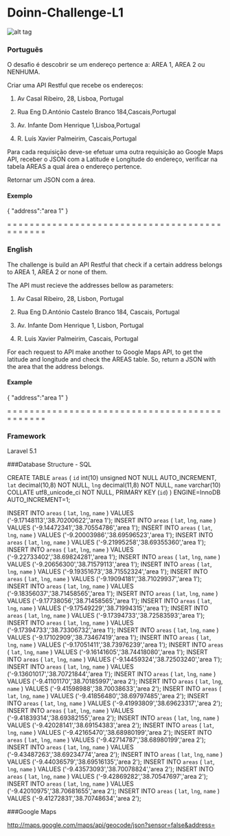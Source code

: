 # Doinn-Challenge-L1

![alt tag](http://i67.tinypic.com/5n6gir.png)

### Português

O desafio é descobrir se um endereço pertence a: AREA 1, AREA 2 ou NENHUMA.

Criar uma API Restful que recebe os endereços:

1. Av Casal Ribeiro, 28, Lisboa, Portugal

2. Rua Eng D.António Castelo Branco 184,Cascais,Portugal

3. Av. Infante Dom Henrique 1,Lisboa,Portugal

4. R. Luís Xavier Palmeirim, Cascais,Portugal 

Para cada requisição deve-se efetuar uma outra requisição ao Google Maps API, receber o JSON com a Latitude e Longitude do endereço, verificar na tabela AREAS a qual área o endereço pertence. 

Retornar um JSON com a área.

#### Exemplo

{
"address":"area 1"
}

= = = = = = = = = = = = = = = = = = = = = = = = = = = = = = = = = = = = = = = = = = = = = 

### English

The challenge is build an API Restful that check if a certain address belongs to AREA 1, AREA 2 or none of them.

The API must recieve the addresses bellow as parameters:

1. Av Casal Ribeiro, 28, Lisbon, Portugal

2. Rua Eng D.António Castelo Branco 184, Cascais, Portugal

3. Av. Infante Dom Henrique 1, Lisbon, Portugal

4. R. Luis Xavier Palmeirim, Cascais, Portugal

For each request to API make another to Google Maps API, to get the latitude and longitude and check the AREAS table. So, return a JSON with the area that the address belongs.

#### Example

{
"address":"area 1"
}

= = = = = = = = = = = = = = = = = = = = = = = = = = = = = = = = = = = = = = = = = = = = = 

### Framework

Laravel 5.1


###Database Structure - SQL

CREATE TABLE `areas` (
  `id` int(10) unsigned NOT NULL AUTO_INCREMENT,
  `lat` decimal(10,8) NOT NULL,
  `lng` decimal(11,8) NOT NULL,
  `name` varchar(10) COLLATE utf8_unicode_ci NOT NULL,
  PRIMARY KEY (`id`)
) ENGINE=InnoDB AUTO_INCREMENT=1;


INSERT INTO `areas` ( `lat`, `lng`, `name` ) VALUES ('-9.17148113','38.70200622','area 1');
INSERT INTO `areas` ( `lat`, `lng`, `name` ) VALUES ('-9.14472341','38.70554786','area 1');
INSERT INTO `areas` ( `lat`, `lng`, `name` ) VALUES ('-9.20003986','38.69596523','area 1');
INSERT INTO `areas` ( `lat`, `lng`, `name` ) VALUES ('-9.21995258','38.69355360','area 1');
INSERT INTO `areas` ( `lat`, `lng`, `name` ) VALUES ('-9.22733402','38.69824281','area 1');
INSERT INTO `areas` ( `lat`, `lng`, `name` ) VALUES ('-9.20656300','38.71579113','area 1');
INSERT INTO `areas` ( `lat`, `lng`, `name` ) VALUES ('-9.19351673','38.71552324','area 1');
INSERT INTO `areas` ( `lat`, `lng`, `name` ) VALUES ('-9.19094181','38.71029937','area 1');
INSERT INTO `areas` ( `lat`, `lng`, `name` ) VALUES ('-9.18356037','38.71458565','area 1');
INSERT INTO `areas` ( `lat`, `lng`, `name` ) VALUES ('-9.17738056','38.71458565','area 1');
INSERT INTO `areas` ( `lat`, `lng`, `name` ) VALUES ('-9.17549229','38.71994315','area 1');
INSERT INTO `areas` ( `lat`, `lng`, `name` ) VALUES ('-9.17394733','38.72583593','area 1');
INSERT INTO `areas` ( `lat`, `lng`, `name` ) VALUES ('-9.17394733','38.73306732','area 1');
INSERT INTO `areas` ( `lat`, `lng`, `name` ) VALUES ('-9.17102909','38.73467419','area 1');
INSERT INTO `areas` ( `lat`, `lng`, `name` ) VALUES ('-9.17051411','38.73976239','area 1');
INSERT INTO `areas` ( `lat`, `lng`, `name` ) VALUES ('-9.16141605','38.74418080','area 1');
INSERT INTO `areas` ( `lat`, `lng`, `name` ) VALUES ('-9.14459324','38.72503240','area 1');
INSERT INTO `areas` ( `lat`, `lng`, `name` ) VALUES ('-9.13601017','38.70721844','area 1');
INSERT INTO `areas` ( `lat`, `lng`, `name` ) VALUES ('-9.41101170','38.70185997','area 2');
INSERT INTO `areas` ( `lat`, `lng`, `name` ) VALUES ('-9.41598988','38.70038633','area 2');
INSERT INTO `areas` ( `lat`, `lng`, `name` ) VALUES ('-9.41856480','38.69797485','area 2');
INSERT INTO `areas` ( `lat`, `lng`, `name` ) VALUES ('-9.41993809','38.69623317','area 2');
INSERT INTO `areas` ( `lat`, `lng`, `name` ) VALUES ('-9.41839314','38.69382155','area 2');
INSERT INTO `areas` ( `lat`, `lng`, `name` ) VALUES ('-9.42028141','38.69154383','area 2');
INSERT INTO `areas` ( `lat`, `lng`, `name` ) VALUES ('-9.42165470','38.68980199','area 2');
INSERT INTO `areas` ( `lat`, `lng`, `name` ) VALUES ('-9.42714787','38.68980199','area 2');
INSERT INTO `areas` ( `lat`, `lng`, `name` ) VALUES ('-9.43487263','38.69234774','area 2');
INSERT INTO `areas` ( `lat`, `lng`, `name` ) VALUES ('-9.44036579','38.69516135','area 2');
INSERT INTO `areas` ( `lat`, `lng`, `name` ) VALUES ('-9.43573093','38.70078824','area 2');
INSERT INTO `areas` ( `lat`, `lng`, `name` ) VALUES ('-9.42869282','38.70547697','area 2');
INSERT INTO `areas` ( `lat`, `lng`, `name` ) VALUES ('-9.42010975','38.70681655','area 2');
INSERT INTO `areas` ( `lat`, `lng`, `name` ) VALUES ('-9.41272831','38.70748634','area 2');


###Google Maps

http://maps.google.com/maps/api/geocode/json?sensor=false&address=

